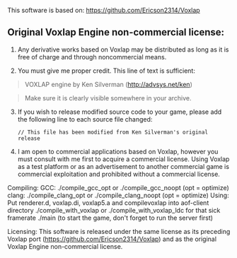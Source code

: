 This software is based on:
https://github.com/Ericson2314/Voxlap

Original Voxlap Engine non-commercial license:
------------------------------------------------------------------------------

1. Any derivative works based on Voxlap may be distributed as long as it is
   free of charge and through noncommercial means.

2. You must give me proper credit. This line of text is sufficient:

 > VOXLAP engine by Ken Silverman (http://advsys.net/ken)
 
 > Make sure it is clearly visible somewhere in your archive.

3. If you wish to release modified source code to your game, please add the
   following line to each source file changed:

   `// This file has been modified from Ken Silverman's original release`

4. I am open to commercial applications based on Voxlap, however you must
   consult with me first to acquire a commercial license. Using Voxlap as a
   test platform or as an advertisement to another commercial game is
   commercial exploitation and prohibited without a commercial license.


Compiling:
	GCC:
		./compile_gcc_opt or ./compile_gcc_noopt (opt = optimize)
	clang:
		./compile_clang_opt or ./compile_clang_noopt (opt = optimize)
Using:
Put renderer.d, voxlap.di, voxlap5.a and compilevoxlap into aof-client directory
./compile_with_voxlap or ./compile_with_voxlap_ldc for that sick framerate
./main (to start the game, don't forget to run the server first)

Licensing:
This software is released under the same license as its preceding Voxlap port (https://github.com/Ericson2314/Voxlap) and as the original Voxlap Engine non-commercial license.